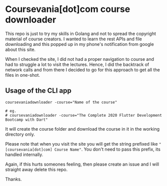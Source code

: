 # Coursevania[dot]com course downloader

This repo is just to try my skills in Golang and not to spread the copyright material of course creators. I wanted to learn the rest APIs and file downloading and this popped up in my phone's notification from google about this site.

When I checked the site, I did not had a proper navigation to course and had to struggle a lot to visit the lectures. Hence, I did the backtrack of network calls and from there I decided to go for this approach to get all the files in one-shot.

## Usage of the CLI app

```
coursevaniadownloader -course="Name of the course"

# eg.
# coursevaniadownloader -course="The Complete 2020 Flutter Development Bootcamp with Dart"
```

It will create the course folder and download the course in it in the working directory only.

Please note that when you visit the site you will get the string prefixed like `"[coursevania[dot]com] Course Name"`. You don't need to pass this prefix, its handled internally.

Again, if this hurts someones feeling, then please create an issue and I will straight away delete this repo.

Thanks.
